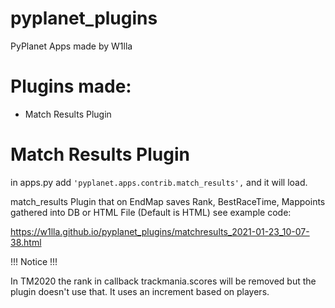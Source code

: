 # pyplanet_plugins
PyPlanet Apps made by W1lla

# Plugins made:

- Match Results Plugin

# Match Results Plugin

in apps.py add ```'pyplanet.apps.contrib.match_results',``` and it will load.

match_results Plugin that on EndMap saves Rank, BestRaceTime, Mappoints gathered into DB or HTML File (Default is HTML)
see example code:

https://w1lla.github.io/pyplanet_plugins/matchresults_2021-01-23_10-07-38.html

!!! Notice !!!

In TM2020 the rank in callback trackmania.scores will be removed but the plugin doesn't use that. It uses an increment based on players.
